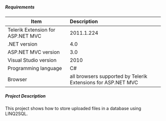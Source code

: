 ##### **Requirements** #####
|Item                               |Description|
|----------                         |:-------------|
|Telerik Extension for ASP.NET MVC  |2011.1.224|
|.NET version                       |4.0| 
|ASP.NET MVC version                |3.0| 
|Visual Studio version              |2010| 
|Programming language               |C#|
|Browser                            |all browsers supported by Telerik Extensions for ASP.NET MVC|

##### **Project Description** #####
This project shows how to store uploaded files in a database using LINQ2SQL.